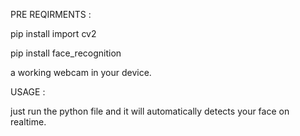 PRE REQIRMENTS :

pip install import cv2

pip install face_recognition

a working webcam in your device.


USAGE : 

just run the python file and it will automatically detects your face on realtime.
